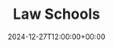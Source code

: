 ---
weight: 900
title: "Law Schools"
description: "Your Global Directory of Law Schools"
icon: hard_drive
date: 2024-12-27T12:00:00+00:00
---